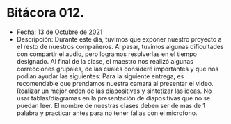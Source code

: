 # Bitácora 012.
- Fecha: 13 de Octubre de 2021
- Descripción: Durante este dìa, tuvimos que exponer nuestro proyecto a el resto de nuestros compañeros. Al pasar, tuvimos algunas dificultades con compartir el audio, pero logramos resolverlas en el tiempo designado. Al final de la clase, el maestro nos realizó algunas correcciones grupales, de las cuales consideré importantes y que nos podian ayudar las siguientes: Para la siguiente entrega, es recomendable que prendamos nuestra camará al presentar el video. Realizar un mejor orden de las diapositivas y sintetizar las ideas. No usar tablas/diagramas en la presentación de diapositivas que no se puedan leer. El nombre de nuestras clases deben ser de mas de 1 palabra y practicar antes para no tener fallas con el microfono.
